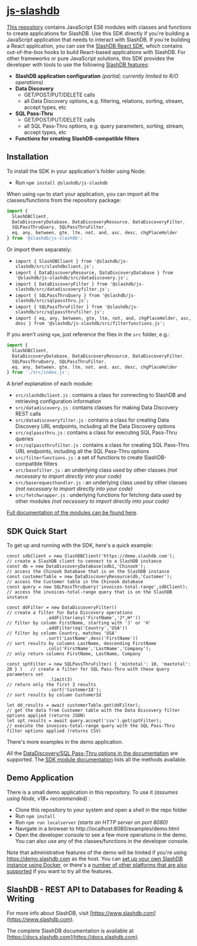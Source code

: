# [js-slashdb](https://github.com/SlashDB/js-slashdb)
[This repository](https://github.com/SlashDB/js-slashdb) contains JavaScript ES6 modules with classes and functions to create applications for SlashDB.  Use this SDK directly if you're building a JavaScript application that needs to interact with SlashDB.  If you're building a React application, you can use the [SlashDB React SDK](https://github.com/SlashDB/react-slashdb), which contains out-of-the-box hooks to build React-based applications with SlashDB.  For other frameworks or pure JavaScript solutions, this SDK provides the developer with tools to use the following [SlashDB features](https://www.slashdb.com/how-it-works/):

* **SlashDB application configuration** _(partial; currently limited to R/O operations)_
* **Data Discovery**
     * GET/POST/PUT/DELETE calls
     * all Data Discovery options, e.g. filtering, relations, sorting, stream, accept types, etc
* **SQL Pass-Thru**
     * GET/POST/PUT/DELETE calls
     * all SQL Pass-Thru options, e.g. query parameters, sorting, stream, accept types, etc
 * **Functions for creating SlashDB-compatible filters**


## Installation
To install the SDK in your application's folder using Node:
* Run `npm install @slashdb/js-slashdb`

When using `npm` to start your application, you can import all the classes/functions from the repository package:  

```js
import { 
  SlashDBClient, 
  DataDiscoveryDatabase, DataDiscoveryResource, DataDiscoveryFilter, 
  SQLPassThruQuery, SQLPassThruFilter, 
  eq, any, between, gte, lte, not, and, asc, desc, chgPlaceHolder
} from '@slashdb/js-slashdb';
```

Or import them separately:
* `import { SlashDBClient } from '@slashdb/js-slashdb/src/slashdbclient.js';`
* `import { DataDiscoveryResource, DataDiscoveryDatabase } from '@slashdb/js-slashdb/src/datadiscovery.js';`
* `import { DataDiscoveryFilter } from '@slashdb/js-slashdb/src/datadiscoveryfilter.js';`
* `import { SQLPassThruQuery } from '@slashdb/js-slashdb/src/sqlpassthru.js';`
* `import { SQLPassThruFilter } from '@slashdb/js-slashdb/src/sqlpassthrufilter.js';`
* `import { eq, any, between, gte, lte, not, and, chgPlaceHolder, asc, desc } from '@slashdb/js-slashdb/src/filterfunctions.js';`

If you aren't using `npm`, just reference the files in the `src` folder, e.g.:  

```js
import { 
  SlashDBClient, 
  DataDiscoveryDatabase, DataDiscoveryResource, DataDiscoveryFilter, 
  SQLPassThruQuery, SQLPassThruFilter, 
  eq, any, between, gte, lte, not, and, asc, desc, chgPlaceHolder 
} from './src/index.js';
```

A brief explanation of each module:
* `src/slashdbclient.js` : contains a class for connecting to SlashDB and retrieving configuration information
* `src/datadiscovery.js` : contains classes for making Data Discovery REST calls
* `src/datadiscoveryfilter.js` : contains a class for creating Data Discovery URL endpoints, including all the Data Discovery options
* `src/sqlpassthru.js` : contains a class for executing SQL Pass-Thru queries
* `src/sqlpassthrufilter.js` : contains a class for creating SQL Pass-Thru URL endpoints, including all the SQL Pass-Thru options
* `src/filterfunctions.js` : a set of functions to create SlashDB-compatible filters
* `src/basefilter.js` : an underlying class used by other classes _(not necessary to import directly into your code)_
* `src/baserequesthandler.js` : an underlying class used by other classes _(not necessary to import directly into your code)_
* `src/fetchwrapper.js` : underlying functions for fetching data used by other modules _(not necessary to import directly into your code)_

[Full documentation of the modules can be found here](https://slashdb.github.io/js-slashdb/docs).


## SDK Quick Start
To get up and running with the SDK, here's a quick example:

```
const sdbClient = new SlashDBClient('https://demo.slashdb.com');      // create a SlashDB client to connect to a SlashDB instance
const db = new DataDiscoveryDatabase(sdb1,'Chinook');                 // access the Chinook Database that is on the SlashDB instance
const customerTable = new DataDiscoveryResource(db,'Customer');       // access the Customer table in the Chinook database
const query = new SQLPassThruQuery('invoices-total-range',sdbClient); // access the invoices-total-range query that is on the SlashDB instance

const ddFilter = new DataDiscoveryFilter()                            // create a filter for Data Discovery operations
               .addFilter(any('FirstName','J*,H*'))                   // filter by column FirstName, starting with 'J' or 'H'
               .addFilter(eq('Country','USA'))                        // filter by column Country, matches 'USA'
               .sort('LastName',desc('FirstName'))                    // sort results by columns LastName, descending FirstName
               .cols('FirstName','LastName','Company');               // only return columns FirstName, LastName, Company

const sptFilter = new SQLPassThruFilter( { 'mintotal': 10, 'maxtotal': 20 } )   // create a filter for SQL Pass-Thru with these query parameters set
                .limit(3)                                                       // return only the first 3 results
                .sort('CustomerId');                                            // sort results by column CustomerId

let dd_results = await customerTable.get(ddFilter);                   // get the data from Customer table with the Data Discovery filter options applied (returns JSON)
let spt_results = await query.accept('csv').get(sptFilter);           // execute the invoices-total-range query with the SQL Pass-Thru filter options applied (returns CSV)
```

There's more examples in the demo application.

All the [DataDiscovery/SQL Pass-Thru options in the documentation](https://docs.slashdb.com/user-guide/using-slashdb/) are supported.  The [SDK module documentation](https://slashdb.github.io/js-slashdb/docs) lists all the methods available.  


## Demo Application

There is a small demo application in this repository.  To use it _(assumes using Node, v18+ recommended)_ :
* Clone this repository to your system and open a shell in the repo folder 
* Run `npm install`
* Run `npm run localserver` _(starts an HTTP server on port 8080)_
* Navigate in a browser to http://localhost:8080/examples/demo.html
* Open the developer console to see a few more operations in the demo.  You can also use any of the classes/functions in the developer console.

Note that administrative features of the demo will be limited if you're using https://demo.slashdb.com as the host.  You can [set up your own SlashDB instance using Docker](https://docs.slashdb.com/user-guide/getting-slashdb/docker/), or there's a [number of other platforms that are also supported](https://docs.slashdb.com/user-guide/getting-slashdb/) if you want to try all the features.


## SlashDB - REST API to Databases for Reading & Writing

For more info about SlashDB, visit [https://www.slashdb.com](https://www.slashdb.com). 

The complete SlashDB documentation is available at [https://docs.slashdb.com](https://docs.slashdb.com).


